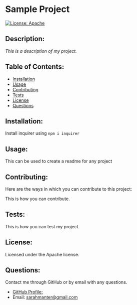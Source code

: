 # Sample Project

[![License: Apache](https://img.shields.io/badge/License-Apache-yellow.svg)](https://opensource.org/licenses/Apache)

## Description:

_This is a description of my project._

## Table of Contents:

* [Installation](#Installation)
* [Usage](#Usage)
* [Contributing](#Contributing)
* [Tests](#Tests)
* [License](#License)
* [Questions](#Questions)

## Installation:

Install inquirer using `npm i inquirer`

## Usage:

This can be used to create a readme for any project

## Contributing:

Here are the ways in which you can contribute to this project:

This is how you can contribute.

## Tests:

This is how you can test my project.

## License:

Licensed under the Apache license.

## Questions:

Contact me through GitHub or by email with any questions.

* [GitHub Profile: ](https://github.com/smanter82/)
* Email: sarahmanter@gmail.com
